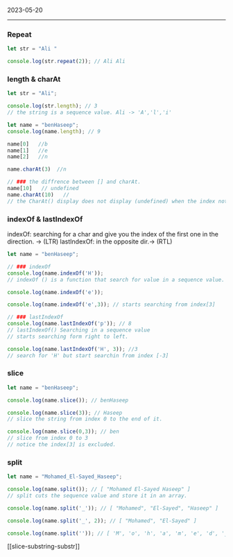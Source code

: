 2023-05-20

----
### Repeat
```js
let str = "Ali "

console.log(str.repeat(2)); // Ali Ali
```

### length & charAt
```js
let str = "Ali";

console.log(str.length); // 3
// the string is a sequence value. Ali -> 'A','l','i'

let name = "benHaseep";
console.log(name.length); // 9

name[0]   //b
name[1]   //e
name[2]   //n

name.charAt(3)  //n

// ### the diffrence between [] and charAt.
name[10]   // undefined
name.charAt(10)   // 
// the CharAt() display does not display (undefined) when the index not founded.

```

### indexOf & lastIndexOf
indexOf: searching for a char and give you the index of the first one in the direction. -> (LTR)
lastIndexOf: in the opposite dir.-> (RTL)
```js
let name = "benHaseep";

// ### indexOf
console.log(name.indexOf('H'));
// indexOf () is a function that search for value in a sequence value.

console.log(name.indexOf('e'));

console.log(name.indexOf('e',3)); // starts searching from index[3]

// ### lastIndexOf
console.log(name.lastIndexOf('p')); // 8
// lastIndexOf() Searching in a sequence value
// starts searching form right to left.

console.log(name.lastIndexOf('H', 3)); //3
// search for 'H' but start searchin from index [-3]
```

### slice
```js
let name = "benHaseep";

console.log(name.slice()); // benHaseep

console.log(name.slice(3)); // Haseep
// slice the string from index 0 to the end of it.

console.log(name.slice(0,3)); // ben
// slice from index 0 to 3
// notice the index[3] is excluded.
```

### split
```js
let name = "Mohamed_El-Sayed_Haseep";

console.log(name.split()); // [ "Mohamed El-Sayed Haseep" ]
// split cuts the sequence value and store it in an array.

console.log(name.split('_')); // [ "Mohamed", "El-Sayed", "Haseep" ]

console.log(name.split('_', 2)); // [ "Mohamed", "El-Sayed" ]

console.log(name.split('')); // [ 'M', 'o', 'h', 'a', 'm', 'e', 'd', '_', 'E', 'l', '-', 'S', 'a', 'y', 'e', 'd', '_', 'H', 'a', 's', 'e', 'e', 'p']
```

[[slice-substring-substr]]